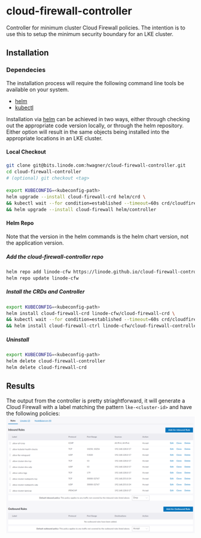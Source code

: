 # cloud-firewall-controller
Controller for minimum cluster Cloud Firewall policies. The intention is to use this to setup the minimum security boundary for an LKE cluster.

## Installation
### Dependecies
The installation process will require the following command line tools be available on your system.
 - [helm](https://helm.sh/docs/intro/install/)
 - [kubectl](https://kubernetes.io/docs/tasks/tools/#kubectl)

Installation via [helm](https://helm.sh/docs/intro/install/) can be achieved in two ways, either through checking out the appropriate code version locally, or through the helm repository. Either option will result in the same objects being installed into the appropriate locations in an LKE cluster.

#### Local Checkout
```sh
git clone git@bits.linode.com:hwagner/cloud-firewall-controller.git
cd cloud-firewall-controller 
# (optional) git checkout <tag> 

export KUBECONFIG=<kubeconfig-path> 
helm upgrade --install cloud-firewall-crd helm/crd \
&& kubectl wait --for condition=established --timeout=60s crd/cloudfirewalls.networking.linode.com \
&& helm upgrade --install cloud-firewall helm/controller
```
  
#### Helm Repo
Note that the version in the helm commands is the helm chart version, not the application version.

##### Add the cloud-firewall-controller repo
```sh
helm repo add linode-cfw https://linode.github.io/cloud-firewall-controller
helm repo update linode-cfw
```

##### Install the CRDs and Controller
```sh
export KUBECONFIG=<kubeconfig-path> 
helm install cloud-firewall-crd linode-cfw/cloud-firewall-crd \
&& kubectl wait --for condition=established --timeout=60s crd/cloudfirewalls.networking.linode.com \
&& helm install cloud-firewall-ctrl linode-cfw/cloud-firewall-controller
```

##### Uninstall
```sh
export KUBECONFIG=<kubeconfig-path> 
helm delete cloud-firewall-controller
helm delete cloud-firewall-crd
```

## Results
The output from the controller is pretty striaghtforward, it will generate a Cloud Firewall with a label matching the pattern `lke-<cluster-id>` and have the following policies:
![image](./docs/images/default-result.png)
